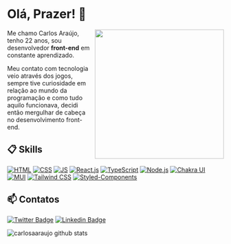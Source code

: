 # Olá, Prazer! 👋

<img align="right" src="https://i.imgur.com/KKOhgiT.png" width="300"/>

Me chamo Carlos Araújo, tenho 22 anos, sou desenvolvedor **front-end** em constante aprendizado.

Meu contato com tecnologia veio através dos jogos, sempre tive curiosidade em relação ao mundo da programação e como tudo aquilo funcionava, decidi então mergulhar de cabeça no desenvolvimento front-end.

## 📋 Skills

[![HTML](https://img.shields.io/badge/HTML5-orange?style=for-the-badge&logo=HTML5&logoColor=white&style=plastic)]()
[![CSS](https://img.shields.io/badge/CSS3-blue?style=for-the-badge&logo=CSS3&logoColor=white&style=plastic)]()
[![JS](https://img.shields.io/badge/JavaScript-5E5C5C?style=for-the-badge&logo=javascript&logoColor=F7DF1E&style=plastic)]()
[![React.js](https://img.shields.io/badge/React-20232A?style=for-the-badge&logo=react&logoColor=61DAFB&style=plastic)]()
[![TypeScript](https://img.shields.io/badge/TypeScript-blue?style=for-the-badge&logo=typescript&logoColor=white&style=plastic)]()
[![Node.js](https://img.shields.io/badge/Node.js-339933?style=for-the-badge&logo=nodedotjs&logoColor=white&style=plastic)]()
[![Chakra UI](https://img.shields.io/badge/Chakra%20UI-9cf?style=for-the-badge&logo=chakra-ui&logoColor=white&style=plastic)]()
[![MUI](https://img.shields.io/badge/MUI-informational?style=for-the-badge&logo=MUI&logoColor=white&style=plastic)]()
[![Tailwind CSS](https://img.shields.io/badge/Tailwind%20CSS-blue?style=for-the-badge&logo=tailwindcss&logoColor=white&style=plastic)]()
[![Styled-Components](https://img.shields.io/badge/Styled%20Components-E10098?style=for-the-badge&logo=styled-components&logoColor=white&style=plastic)]()

## 📫 Contatos

[![Twitter Badge](https://img.shields.io/badge/@carlosaaraujo-2D425E?style=flat&labelColor=2D425E&logo=twitter&logoColor=white&link=https://twitter.com/c4rlosaaraujo)](https://twitter.com/c4rlosaaraujo)
[![Linkedin Badge](https://img.shields.io/badge/Carlos%20Araújo-2D425E?style=flat&logo=Linkedin&logoColor=white&link=https://www.linkedin.com/in/carlosaaraujo/)](https://www.linkedin.com/in/carlosaaraujo/)

![carlosaaraujo github stats](https://github-readme-stats.vercel.app/api?username=carlosaaraujo&hide=[%22issues%22]&show_icons=true)
